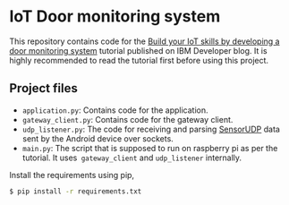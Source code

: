 # IoT Door monitoring system

This repository contains code for the [Build your IoT skills by developing a door monitoring system](https://developer.ibm.com/technologies/iot/tutorials/iot-lp201-build-door-monitoring-system) tutorial published on IBM Developer blog. It is highly recommended to read the tutorial first before using this project.



## Project files

- `application.py`: Contains code for the application.
- `gateway_client.py`: Contains code for the gateway client.
- `udp_listener.py`: The code for receiving and parsing [SensorUDP](https://play.google.com/store/apps/details?id=com.ubccapstone.sensorUDP&hl=en_IN) data sent by the Android device over sockets.
- `main.py`: The script that is supposed to run on raspberry pi as per the tutorial. It uses` gateway_client` and `udp_listener` internally.

Install the requirements using pip,

```sh
$ pip install -r requirements.txt
```



